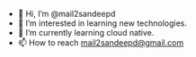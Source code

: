 - 👋 Hi, I’m @mail2sandeepd
- 👀 I’m interested in learning new technologies.
- 🌱 I’m currently learning cloud native.
- 📫 How to reach mail2sandeepd@gmail.com

<!---
mail2sandeepd/mail2sandeepd is a ✨ special ✨ repository because its `README.md` (this file) appears on your GitHub profile.
You can click the Preview link to take a look at your changes.
--->
